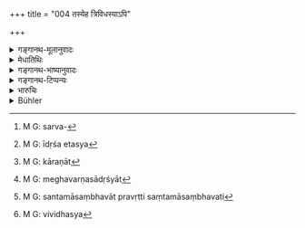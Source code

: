+++
title = "004 तस्येह त्रिविधस्याऽपि"

+++

<details><summary>गङ्गानथ-मूलानुवादः</summary>

Know the mind to be the instigator of all this that is connected with the body, and which is of three kinds, has three substrata and is endowed with ten distinct characteristics.—(4)
</details>

<details><summary>मेधातिथिः</summary>
<u>ननु</u> च "दण्ड्यान् यजेत" "न हिंस्यात्" इति शुभम् अशुभं च । ते सर्वे कायव्यापारसाध्ये । दानेनात्मनः[^२५] स्वत्वनिवृत्तिः परस्य च स्वत्वसंपादनं तच् च पूर्वं "दक्षिणेन हस्तेन" इत्यादि विहितिम् । यागो ऽपि प्रयोगरूपो ऽवभृथान्तः कायव्यापारनिर्वर्त्यो भवति । एवं संघातदण्ड्याद्यविद्या[^२६] तु कायिकतया प्रसिद्धैव । तत्र किं तत् कर्म यन् मनसः संभवति ।


[^२६]:
     M G: -daṇḍādyavidyā


[^२५]:
     M G: tadānenātmanaḥ

- <u>अत आह</u> अर्थस्यास्य **मनो विद्यात् प्रवर्तकम्** । मनसो हि व्यापाराः सर्वे[^२७] दर्शनादयः । न च त्रिष्व् असत्सु भौतिको व्यापारः । तथा हि प्रथमं तावन् मनसायम् अर्थं संपश्यत्य् अयम् ईदृश एव तस्य[^२८] वस्तुनः सुखं दुःखं वास्य कारणं[^२९] तत आयत्ते "कथम् एतन् मनः संपद्यते" । ततो ऽध्यवस्यति "संपादयाम्य् अतो नेदम्" इति । तत्र उदरे क्रियाप्रधाने कायपरिस्पन्दरूपवाग्व्यवहारश् च । अतः सर्वस्य मनः प्रवर्तकं प्रेषापूर्वकारिणः 


[^२९]:
     M G: kāraṇāt


[^२८]:
     M G: īdṛśa etasya


[^२७]:
     M G: sarva-

- अबुद्धिपूर्वं तु नावश्यं सद्दर्शनादयः पूर्वभाविरूपस्य ताद्रूप्येण ग्रहणम् — यथा मद्ये वर्णसादृश्यात्[^३०] पानकबुद्ध्या प्रवृत्तिः, संतमासंभवात्[^३१] तया परस्त्रीषु, अन्यत् तु दैवोपनिपतितम्, यथा सुप्तस्य हस्तसंचारपार्श्वपरिवर्तनादिना मशकादिप्राणिवधः — तत्रापि कर्तृत्वम् उपपादितं प्रायश्चित्तेषु प्रवृत्तिहेतुः । 


[^३१]:
     M G: santamāsaṃbhavāt pravṛtti saṃtamāsaṃbhavati


[^३०]:
     M G: meghavarṇasādṛśyāt

- **त्रिविधस्य**,[^३२] वाङ्मनःकायसाधनभेदेन । **त्र्यधिष्ठानस्य**, उत्तमाधममध्यमगतिभेदेन । **दशलक्षणयुक्तस्य मनः** कायकर्मणोः प्रत्येकं त्रैविध्यं वाङ्मयं चतुर्विधम् । एतानि दशलक्षणानि । तान्य् उपरिष्टाद् वक्ष्यति ॥ १२.४ ॥


[^३२]:
     M G: vividhasya
</details>

<details><summary>गङ्गानथ-भाष्यानुवादः</summary>

*Objection*—“All actions, good or bad, laid down in such passages as—‘he
shall punish the guilty,’ ‘he shall not injure,’ are accomplished by the operation of the *body*. For instance, (*a*) the act of *giving*, which consists in the withdrawing of one’s ownership over a thing and bringing about that of another, is laid down as ‘to be done with the right hand’ and so forth (which involves a bodily action); (*b*) the act of
*sacrificing*, consisting of the entire procedure ending with the Final
Bath, is one that is accomplished by bodily operations; (*c*) similarly all such acts as desisting from striking others with a stick and so forth are such as are due to bodily operations. What then is that action which springs from the *Mind*?”

It is in answer to this that the text says—‘*Know the Mind to be the instigator of all this*.’—Seeing and all such acts are functions of the Mind; as in the absence of Mind, no purely physical action is possible For instance, in the case of every act, the agent first of all conceives of the thing concerned as being of a certain nature and as bringing about pleasure or pain, or leading to something on which pleasure or pain is dependent, and then comes to the determination ‘I shall have this’ or ‘I shall not have it’; and it is only the action to which this determination leads where the functioning of the body or of speech comes in. Thus it is that in the case of ail intentional actions, the Mind is the ‘*instigator*.’ As for unintentional actions, the said process is not always perceptible; for instance, when wine is drunk under the misapprehension that it is some, other drink, or when one approaches another woman, mistaking her for one’s own wife, or in cases of such chance-actions as the killing of mosquitoes and other insects by the throwing about of the hand, turning on one’s sides during sleep and so forth; though in all these cases also the responsibility for doing it rests on the agent, which renders him liable to expiation.

‘*Which is* *of* *three kinds*’;—as brought about by speech, mind and body.

‘*Three substrata*’;—in accordance with the ‘high,’ ‘low’ and ‘middling’ conditions of the agent.

‘*Endowed with ten distinct characteristics*’;—the functions of the mind and the body being of three kinds each \[making up six\] and those of speech are of four kinds,—thus making up the ‘*ten*.’ These are going to be described in the next few verses.—(4)
</details>

<details><summary>गङ्गानथ-टिप्पन्यः</summary>

**(verses 12.1-4)  
**

See Comparative notes for [Verse 12.1].
</details>

<details><summary>भारुचिः</summary>

**त्रिविधस्यो**त्तममध्यमजघन्यस्य, **त्र्यधिष्ठानस्य** कायवाङ्मनोनिमित्तस्य, **मनः प्रवर्तकम्** । येन नासंकल्पितं मनसा पुरुषः शक्नोति वक्तुं कर्तुं वा ॥ १२.४ ॥
</details>

<details><summary>Bühler</summary>

004	Know that the mind is the instigator here below, even to that (action) which is connected with the body, (and) which is of three kinds, has three locations, and falls under ten heads.
</details>
